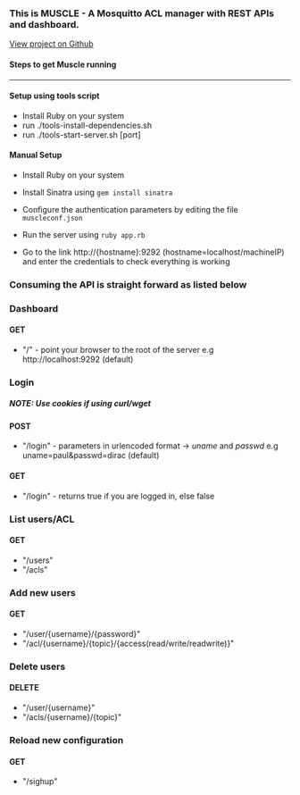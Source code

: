 ### This is MUSCLE - A Mosquitto ACL manager with REST APIs and dashboard. 

[View project on Github](https://github.com/neveisa/MUSCLE)



#### Steps to get Muscle running
---

#### Setup using tools script
* Install Ruby on your system
* run ./tools-install-dependencies.sh
* run ./tools-start-server.sh [port]

#### Manual Setup
* Install Ruby on your system
* Install Sinatra using `gem install sinatra`
* Configure the authentication parameters by editing the file `muscleconf.json`
* Run the server using `ruby app.rb`

* Go to the link http://{hostname}:9292 (hostname=localhost/machineIP) and enter the credentials to check everything is working

### Consuming the API is straight forward as listed below	


### Dashboard
#### GET 
* "/" - point your browser to the root of the server e.g http://localhost:9292 (default)

### Login 
##### NOTE: Use cookies if using curl/wget
#### POST
* "/login" - parameters in urlencoded format -> *uname* and *passwd* e.g uname=paul&passwd=dirac (default)

#### GET
* "/login" - returns true if you are logged in, else false


### List users/ACL
#### GET	
* 	"/users"
* 	"/acls"

### Add new users
#### GET	
* 	"/user/{username}/{password}"
* 	"/acl/{username}/{topic}/{access(read/write/readwrite)}"

### Delete users
#### DELETE	
* 	"/user/{username}"
* 	"/acls/{username}/{topic}"

### Reload new configuration
#### GET	
* 	"/sighup"



